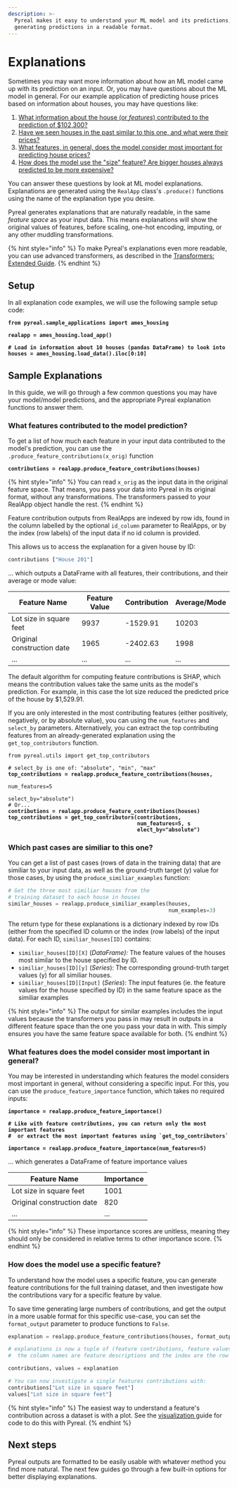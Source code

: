 ```yaml
---
description: >-
  Pyreal makes it easy to understand your ML model and its predictions,
  generating predictions in a readable format.
---
```


# Explanations

Sometimes you may want more information about how an ML model came up with its prediction on an input. Or, you may have questions about the ML model in general. For our example application of predicting house prices based on information about houses, you may have questions like:

1. [What information about the house (or _features_) contributed to the prediction of $102,300?](explanations.md#what-features-contributed-to-the-model-prediction)
2. [Have we seen houses in the past similar to this one, and what were their prices?](explanations.md#which-past-cases-are-similiar-to-this-one)
3. [What features, in general, does the model consider most important for predicting house prices?](explanations.md#what-features-does-the-model-consider-most-important-in-general)
4. [How does the model use the "size" feature? Are bigger houses always predicted to be more expensive?](explanations.md#how-does-the-model-use-a-specific-feature)

You can answer these questions by look at ML model explanations. Explanations are generated using the `RealApp` class's `.produce()` functions using the name of the explanation type you desire.

Pyreal generates explanations that are naturally readable, in the same _feature space_ as your input data. This means explanations will show the original values of features, before scaling, one-hot encoding, imputing, or any other muddling transformations.&#x20;

{% hint style="info" %}
To make Pyreal's explanations even more readable, you can use advanced transformers, as described in the [Transformers: Extended Guide](../data-preparation-and-modelling/transformers/transformers-extended-guide.md).
{% endhint %}

## Setup

In all explanation code examples, we will use the following sample setup code:

<pre class="language-python"><code class="lang-python"><strong>from pyreal.sample_applications import ames_housing
</strong><strong>
</strong><strong>realapp = ames_housing.load_app()
</strong><strong>
</strong><strong># Load in information about 10 houses (pandas DataFrame) to look into
</strong><strong>houses = ames_housing.load_data().iloc[0:10]
</strong></code></pre>

## Sample Explanations

In this guide, we will go through a few common questions you may have your model/model predictions, and the appropriate Pyreal explanation functions to answer them.

### What features contributed to the model prediction?

To get a list of how much each feature in your input data contributed to the model's prediction, you can use the `.produce_feature_contributions(x_orig)` function

<pre class="language-python"><code class="lang-python"><strong>contributions = realapp.produce_feature_contributions(houses)
</strong></code></pre>

{% hint style="info" %}
You can read `x_orig` as the input data in the original feature space. That means, you pass your data into Pyreal in its original format, without any transformations. The transformers passed to your RealApp object handle the rest.
{% endhint %}

Feature contribution outputs from RealApps are indexed by row ids, found in the column labelled by the optional `id_column` parameter to RealApps, or by the index (row labels) of the input data if no id column is provided.&#x20;

This allows us to access the explanation for a given house by ID:

```python
contributions ["House 201"]
```

... which outputs a DataFrame with all features, their contributions, and their average or mode value:

| Feature Name               | Feature Value | Contribution | Average/Mode |
| -------------------------- | ------------- | ------------ | ------------ |
| Lot size in square feet    | 9937          | -1529.91     | 10203        |
| Original construction date | 1965          | -2402.63     | 1998         |
| ...                        | ...           | ...          | ...          |

The default algorithm for computing feature contributions is SHAP, which means the contribution values take the same units as the model's prediction. For example, in this case the lot size reduced the predicted price of the house by $1,529.91.

If you are only interested in the most contributing features (either positively, negatively, or by absolute value), you can using the `num_features` and `select_by` parameters. Alternatively, you can extract the top contributing features from an already-generated explanation using the `get_top_contributors` function.

<pre class="language-python"><code class="lang-python">from pyreal.utils import get_top_contributors

# select_by is one of: "absolute", "min", "max"
<strong>top_contributions = realapp.produce_feature_contributions(houses, 
</strong>                                                          num_features=5
                                                          select_by="absolute")
# Or...
<strong>contributions = realapp.produce_feature_contributions(houses)
</strong><strong>top_contributions = get_top_contributors(contributions, 
</strong><strong>                                         num_features=5, s
</strong><strong>                                         elect_by="absolute")
</strong></code></pre>

### Which past cases are similiar to this one?

You can get a list of past cases (rows of data in the training data) that are similiar to your input data, as well as the ground-truth target (y) value for those cases, by using the `produce_similiar_examples` function:

```python
# Get the three most similiar houses from the 
# training dataset to each house in houses
similar_houses = realapp.produce_similiar_examples(houses, 
                                                   num_examples=3)
```

The return type for these explanations is a dictionary indexed by row IDs (either from the specified ID column or the index (row labels) of the input data). For each ID, `similiar_houses[ID]` contains:

* `similiar_houses[ID][X]` (_DataFrame):_ The feature values of the houses most similar to the house specified by ID.
* `similiar_houses[ID][y]` (_Series_): The corresponding ground-truth target values (y) for all similiar houses.
* `similiar_houses[ID][Input]` (_Series_): The input features (ie. the feature values for the house specified by ID) in the same feature space as the similiar examples

{% hint style="info" %}
The output for similar examples includes the input values because the transformers you pass in may result in outputs in a different feature space than the one you pass your data in with. This simply ensures you have the same feature space available for both.
{% endhint %}

### What features does the model consider most important in general?

You may be interested in understanding which features the model considers most important in general, without considering a specific input. For this, you can use the `produce_feature_importance` function, which takes no required inputs:

<pre class="language-python"><code class="lang-python"><strong>importance = realapp.produce_feature_importance()
</strong><strong>
</strong><strong># Like with feature contributions, you can return only the most important features
</strong><strong>#  or extract the most important features using `get_top_contributors`
</strong><strong>
</strong><strong>importance = realapp.produce_feature_importance(num_features=5)
</strong></code></pre>

... which generates a DataFrame of feature importance values

| Feature Name               | Importance |
| -------------------------- | ---------- |
| Lot size in square feet    | 1001       |
| Original construction date | 820        |
| ...                        | ...        |

{% hint style="info" %}
These importance scores are unitless, meaning they should only be considered in relative terms to other importance score.
{% endhint %}

### How does the model use a specific feature?

To understand how the model uses a specific feature, you can generate feature contributions for the full training dataset, and then investigate how the contributions vary for a specific feature by value.

To save time generating large numbers of contributions, and get the output in a more usable format for this specific use-case, you can set the `format_output` parameter to produce functions to `False`.

```python
explanation = realapp.produce_feature_contributions(houses, format_output=False)

# explanations is now a tuple of (feature contributions, feature values), where
#  the column names are feature descriptions and the index are the row ids.

contributions, values = explanation

# You can now investigate a single features contributions with:
contributions["Lot size in square feet"]
values["Lot size in square feet"]
```

{% hint style="info" %}
The easiest way to understand a feature's contribution across a dataset is with a plot. See the [visualization ](visualizing-explanations.md)guide for code to do this with Pyreal.
{% endhint %}

## Next steps

Pyreal outputs are formatted to be easily usable with whatever method you find more natural. The next few guides go through a few built-in options for better displaying explanations.
